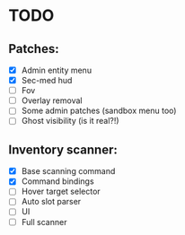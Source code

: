 ﻿# TODO

## Patches:
- [x] Admin entity menu
- [x] Sec-med hud
- [ ] Fov
- [ ] Overlay removal
- [ ] Some admin patches (sandbox menu too)
- [ ] Ghost visibility (is it real?!)
## Inventory scanner:
- [x] Base scanning command
- [x] Command bindings
- [ ] Hover target selector
- [ ] Auto slot parser
- [ ] UI
- [ ] Full scanner